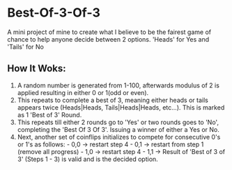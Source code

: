 # Best-Of-3-Of-3
A mini project of mine to create what I believe to be the fairest game of chance to help anyone decide between 2 options.
'Heads' for Yes and 'Tails' for No

## How It Woks:
1. A random number is generated from 1-100, afterwards modulus of 2 is applied resulting in either 0 or 1(odd or even).
2. This repeats to complete a best of 3, meaning either heads or tails appears twice (Heads|Heads, Tails|Heads|Heads, etc...). This is marked as 1 'Best of 3' Round. 
3. This repeats till either 2 rounds go to 'Yes' or two rounds goes to 'No', completing the 'Best Of 3 Of 3'. Issuing a winner of either a Yes or No.
4. Next, another set of coinflips initializes to compete for consecutive 0's or 1's as follows:
            - 0,0 -> restart step 4
            - 0,1 -> restart from step 1 (remove all progress)
            - 1,0 -> restart step 4
            - 1,1 -> Result of 'Best of 3 of 3' (Steps 1 - 3) is valid and is the decided option.  
